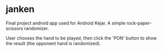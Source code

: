 # janken
Final project android app used for Android Kejar. A simple rock-paper-scissors randomizer.

User chooses the hand to be played, then click the 'PON' button to show the result (the opponent hand is randomized).
